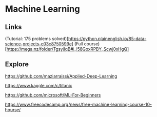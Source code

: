 # Machine Learning

## Links

(Tutorial: 175 problems solved)[https://python.plainenglish.io/85-data-science-projects-c03c8750599e]
(Full course)[https://mega.nz/folder/TgsyjIqB#i_l58GoxRPBY_Scwj0xHgQ]

## Explore

https://github.com/maziarraissi/Applied-Deep-Learning

https://www.kaggle.com/c/titanic

https://github.com/microsoft/ML-For-Beginners

https://www.freecodecamp.org/news/free-machine-learning-course-10-hourse/

